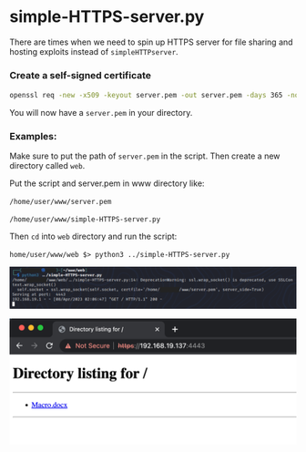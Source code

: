 # simple-HTTPS-server.py

There are times when we need to spin up HTTPS server for file sharing and hosting exploits instead of `simpleHTTPserver`.

### Create a self-signed certificate

```bash
openssl req -new -x509 -keyout server.pem -out server.pem -days 365 -nodes
```

You will now have a `server.pem` in your directory.

### Examples:

Make sure to put the path of `server.pem` in the script. Then create a new directory called `web`.

Put the script and server.pem in www directory like:

`/home/user/www/server.pem`

`/home/user/www/simple-HTTPS-server.py`

Then `cd` into `web` directory and run the script:

`home/user/www/web $> python3 ../simple-HTTPS-server.py`

![server](/images/server.png)

![access](/images/access.png)

